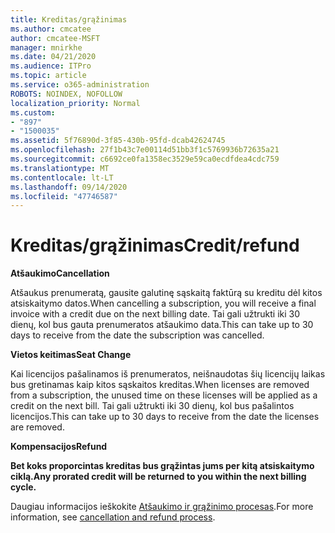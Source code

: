 ```yaml
---
title: Kreditas/grąžinimas
ms.author: cmcatee
author: cmcatee-MSFT
manager: mnirkhe
ms.date: 04/21/2020
ms.audience: ITPro
ms.topic: article
ms.service: o365-administration
ROBOTS: NOINDEX, NOFOLLOW
localization_priority: Normal
ms.custom:
- "897"
- "1500035"
ms.assetid: 5f76890d-3f85-430b-95fd-dcab42624745
ms.openlocfilehash: 27f1b43c7e00114d51bb3f1c5769936b72635a21
ms.sourcegitcommit: c6692ce0fa1358ec3529e59ca0ecdfdea4cdc759
ms.translationtype: MT
ms.contentlocale: lt-LT
ms.lasthandoff: 09/14/2020
ms.locfileid: "47746587"
---
```

# <a name="creditrefund"></a><span data-ttu-id="20594-102">Kreditas/grąžinimas</span><span class="sxs-lookup"><span data-stu-id="20594-102">Credit/refund</span></span>

<span data-ttu-id="20594-103">**Atšaukimo**</span><span class="sxs-lookup"><span data-stu-id="20594-103">**Cancellation**</span></span>
  
<span data-ttu-id="20594-104">Atšaukus prenumeratą, gausite galutinę sąskaitą faktūrą su kreditu dėl kitos atsiskaitymo datos.</span><span class="sxs-lookup"><span data-stu-id="20594-104">When cancelling a subscription, you will receive a final invoice with a credit due on the next billing date.</span></span> <span data-ttu-id="20594-105">Tai gali užtrukti iki 30 dienų, kol bus gauta prenumeratos atšaukimo data.</span><span class="sxs-lookup"><span data-stu-id="20594-105">This can take up to 30 days to receive from the date the subscription was cancelled.</span></span>
  
<span data-ttu-id="20594-106">**Vietos keitimas**</span><span class="sxs-lookup"><span data-stu-id="20594-106">**Seat Change**</span></span>
  
<span data-ttu-id="20594-107">Kai licencijos pašalinamos iš prenumeratos, neišnaudotas šių licencijų laikas bus gretinamas kaip kitos sąskaitos kreditas.</span><span class="sxs-lookup"><span data-stu-id="20594-107">When licenses are removed from a subscription, the unused time on these licenses will be applied as a credit on the next bill.</span></span> <span data-ttu-id="20594-108">Tai gali užtrukti iki 30 dienų, kol bus pašalintos licencijos.</span><span class="sxs-lookup"><span data-stu-id="20594-108">This can take up to 30 days to receive from the date the licenses are removed.</span></span>

<span data-ttu-id="20594-109">**Kompensacijos**</span><span class="sxs-lookup"><span data-stu-id="20594-109">**Refund**</span></span>

<span data-ttu-id="20594-110">**Bet koks proporcintas kreditas bus grąžintas jums per kitą atsiskaitymo ciklą.**</span><span class="sxs-lookup"><span data-stu-id="20594-110">**Any prorated credit will be returned to you within the next billing cycle.**</span></span>

<span data-ttu-id="20594-111">Daugiau informacijos ieškokite [Atšaukimo ir grąžinimo procesas](https://docs.microsoft.com/microsoft-365/commerce/subscriptions/cancel-your-subscription?view=o365-worldwide).</span><span class="sxs-lookup"><span data-stu-id="20594-111">For more information, see [cancellation and refund process](https://docs.microsoft.com/microsoft-365/commerce/subscriptions/cancel-your-subscription?view=o365-worldwide).</span></span> 
